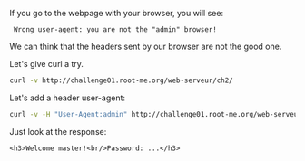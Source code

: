 If you go to the webpage with your browser, you will see:
```
 Wrong user-agent: you are not the "admin" browser!
```

We can think that the headers sent by our browser are not the good one.

Let's give curl a try.

```bash
curl -v http://challenge01.root-me.org/web-serveur/ch2/
```

Let's add a header user-agent:

```bash
curl -v -H "User-Agent:admin" http://challenge01.root-me.org/web-serveur/ch2/
```

Just look at the response:

```
<h3>Welcome master!<br/>Password: ...</h3>
```
